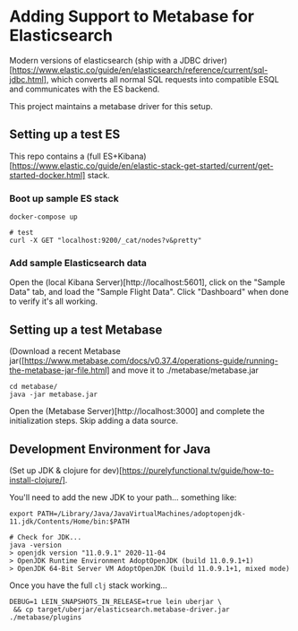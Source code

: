 # Adding Support to Metabase for Elasticsearch

Modern versions of elasticsearch (ship with a JDBC driver)[https://www.elastic.co/guide/en/elasticsearch/reference/current/sql-jdbc.html], which converts all normal SQL requests into compatible ESQL and communicates with the ES backend.

This project maintains a metabase driver for this setup.

## Setting up a test ES

This repo contains a (full ES+Kibana)[https://www.elastic.co/guide/en/elastic-stack-get-started/current/get-started-docker.html] stack.

### Boot up sample ES stack

```
docker-compose up

# test
curl -X GET "localhost:9200/_cat/nodes?v&pretty"
```

### Add sample Elasticsearch data

Open the (local Kibana Server)[http://localhost:5601], click on the "Sample Data" tab, and load the "Sample Flight Data". Click "Dashboard" when done to verify it's all working.


## Setting up a test Metabase

(Download a recent Metabase jar([https://www.metabase.com/docs/v0.37.4/operations-guide/running-the-metabase-jar-file.html] and move it to ./metabase/metabase.jar

```
cd metabase/
java -jar metabase.jar
```

Open the (Metabase Server)[http://localhost:3000] and complete the initialization steps. Skip adding a data source.

## Development Environment for Java

(Set up JDK & clojure for dev)[https://purelyfunctional.tv/guide/how-to-install-clojure/].

You'll need to add the new JDK to your path... something like:

```
export PATH=/Library/Java/JavaVirtualMachines/adoptopenjdk-11.jdk/Contents/Home/bin:$PATH

# Check for JDK...
java -version
> openjdk version "11.0.9.1" 2020-11-04
> OpenJDK Runtime Environment AdoptOpenJDK (build 11.0.9.1+1)
> OpenJDK 64-Bit Server VM AdoptOpenJDK (build 11.0.9.1+1, mixed mode)
```

Once you have the full `clj` stack working...

```
DEBUG=1 LEIN_SNAPSHOTS_IN_RELEASE=true lein uberjar \
 && cp target/uberjar/elasticsearch.metabase-driver.jar ./metabase/plugins 
```
